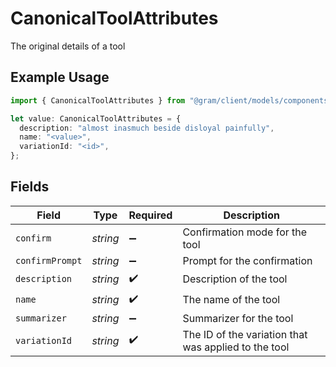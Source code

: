 # CanonicalToolAttributes

The original details of a tool

## Example Usage

```typescript
import { CanonicalToolAttributes } from "@gram/client/models/components";

let value: CanonicalToolAttributes = {
  description: "almost inasmuch beside disloyal painfully",
  name: "<value>",
  variationId: "<id>",
};
```

## Fields

| Field                                                | Type                                                 | Required                                             | Description                                          |
| ---------------------------------------------------- | ---------------------------------------------------- | ---------------------------------------------------- | ---------------------------------------------------- |
| `confirm`                                            | *string*                                             | :heavy_minus_sign:                                   | Confirmation mode for the tool                       |
| `confirmPrompt`                                      | *string*                                             | :heavy_minus_sign:                                   | Prompt for the confirmation                          |
| `description`                                        | *string*                                             | :heavy_check_mark:                                   | Description of the tool                              |
| `name`                                               | *string*                                             | :heavy_check_mark:                                   | The name of the tool                                 |
| `summarizer`                                         | *string*                                             | :heavy_minus_sign:                                   | Summarizer for the tool                              |
| `variationId`                                        | *string*                                             | :heavy_check_mark:                                   | The ID of the variation that was applied to the tool |